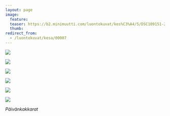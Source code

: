 ```yaml
---
layout: page
image:
  feature:
  teaser: https://b2.minimuutti.com/luontokuvat/kes%C3%A4/5/DSC109151-245px.jpg
  thumb:
redirect_from:
  - /luontokuvat/kesa/00007
---
```


![](https://b2.minimuutti.com/luontokuvat/kes%C3%A4/5/DSC10034-800px.jpg)

![](https://b2.minimuutti.com/luontokuvat/kes%C3%A4/5/DSC10037-800px.jpg)

![](https://b2.minimuutti.com/luontokuvat/kes%C3%A4/5/DSC10904-800px.jpg)

![](https://b2.minimuutti.com/luontokuvat/kes%C3%A4/5/DSC10912-800px.jpg)

![](https://b2.minimuutti.com/luontokuvat/kes%C3%A4/5/DSC10915-800px.jpg)

![](https://b2.minimuutti.com/luontokuvat/kes%C3%A4/5/DSC10917-800px.jpg)

*Päivänkakkarat*
